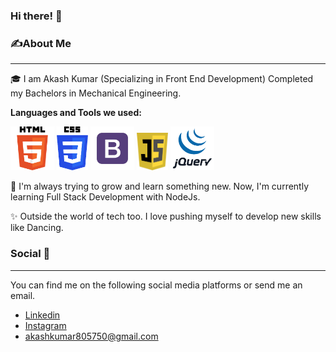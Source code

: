 ### Hi there! 👋 

### ✍️**About Me**

---
🎓 I am Akash Kumar  (Specializing in Front End Development) Completed my Bachelors in Mechanical Engineering.

**Languages and Tools we used:**

<img src="images/html.png" width="70px" height="70px" alt="html-logo"> <img src="images/css.png" width="50px" height="70px" alt="css-logo"> <img src="images/bootstrap.png" width="70px" height="70px" alt="bootstrap-ogo"> <img src="images/javascript.png" width="50px" height="60px" alt="js-logo"> <img src="images/jquery-framework.png" width="70px" height="70px" alt="jquery-logo">

:book: I'm always trying to grow and learn something new. Now, I'm currently learning Full Stack Development with NodeJs.

:sparkles: Outside the world of tech too. I love pushing myself to develop new skills like Dancing.

### Social :iphone:

---
You can find me on the following social media platforms or send me an email.<br>
+ [Linkedin](https://www.google.com)
+ [Instagram](https://www.instagram.com/___akash___kumar___11/)
+ akashkumar805750@gmail.com
